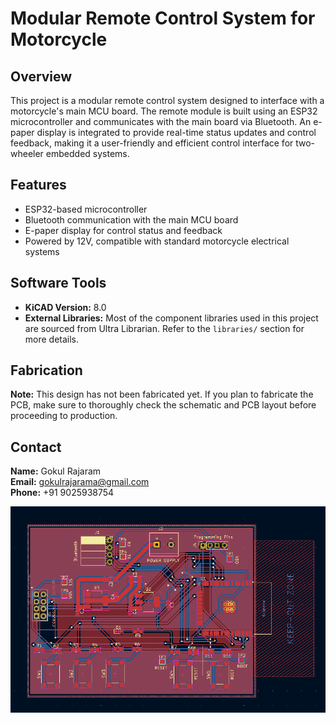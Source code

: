 # Modular Remote Control System for Motorcycle

## Overview

This project is a modular remote control system designed to interface with a motorcycle's main MCU board. The remote module is built using an ESP32 microcontroller and communicates with the main board via Bluetooth. An e-paper display is integrated to provide real-time status updates and control feedback, making it a user-friendly and efficient control interface for two-wheeler embedded systems.

## Features

- ESP32-based microcontroller
- Bluetooth communication with the main MCU board
- E-paper display for control status and feedback
- Powered by 12V, compatible with standard motorcycle electrical systems

## Software Tools

- **KiCAD Version:** 8.0
- **External Libraries:** Most of the component libraries used in this project are sourced from Ultra Librarian. Refer to the `libraries/` section for more details.

## Fabrication

**Note:** This design has not been fabricated yet. If you plan to fabricate the PCB, make sure to thoroughly check the schematic and PCB layout before proceeding to production.

## Contact

**Name:** Gokul Rajaram  
**Email:** gokulrajarama@gmail.com  
**Phone:** +91 9025938754

![Project Banner](Remote_motorcycle.png)
